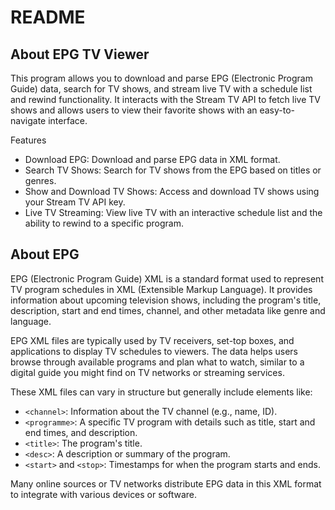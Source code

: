 # README

## About EPG TV Viewer

This program allows you to download and parse EPG (Electronic Program Guide) data, search for TV shows, and stream live TV with a schedule list and rewind functionality. It interacts with the Stream TV API to fetch live TV shows and allows users to view their favorite shows with an easy-to-navigate interface.

Features
- Download EPG: Download and parse EPG data in XML format.
- Search TV Shows: Search for TV shows from the EPG based on titles or genres.
- Show and Download TV Shows: Access and download TV shows using your Stream TV API key.
- Live TV Streaming: View live TV with an interactive schedule list and the ability to rewind to a specific program.

## About EPG

EPG (Electronic Program Guide) XML is a standard format used to represent TV program schedules in XML (Extensible Markup Language). It provides information about upcoming television shows, including the program's title, description, start and end times, channel, and other metadata like genre and language.

EPG XML files are typically used by TV receivers, set-top boxes, and applications to display TV schedules to viewers. The data helps users browse through available programs and plan what to watch, similar to a digital guide you might find on TV networks or streaming services.

These XML files can vary in structure but generally include elements like:

- `<channel>`: Information about the TV channel (e.g., name, ID).
- `<programme>`: A specific TV program with details such as title, start and end times, and description.
- `<title>`: The program's title.
- `<desc>`: A description or summary of the program.
- `<start>` and `<stop>`: Timestamps for when the program starts and ends.

Many online sources or TV networks distribute EPG data in this XML format to integrate with various devices or software.
